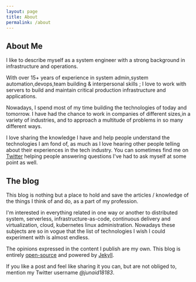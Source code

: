 ```yaml
---
layout: page
title: About
permalink: /about
---
```


## About Me

I like to describe myself as a system engineer with a strong background in infrastructure and operations. 

With over 15+ years of experience in system admin,system automation,devops,team building & interpersonal skills ; I love to work with servers to build and maintain critical production infrastructure and applications.

Nowadays, I spend most of my time building the technologies of today and tomorrow. I have had the chance to work in companies of different sizes,in a variety of industries, and to approach a multitude of problems in so many different ways.

I love sharing the knowledge I have and help people understand the technologies I am fond of, as much as I love hearing
other people telling about their experiences in the tech industry. You can sometimes find me on [Twitter][twitter]
helping people answering questions I've had to ask myself at some point as well.

[twitter]: https://twitter.com/junaid18183


## The blog

This blog is nothing but a place to hold and save the articles / knowledge of the things I think of and do, as a part of my profession.

I'm interested in everything related in one way or another to distributed system, serverless, infrastructure-as-code, continuous delivery and virtualization, cloud, kubernetes linux administration. 
Nowadays these subjects are so in vogue that the list of technologies I wish I could experiment with is almost endless.

The opinions expressed in the content I publish are my own. This blog is entirely [open-source][oss] and powered by
[Jekyll][jekyll]. 

If you like a post and feel like sharing it you can, but are not obliged to, mention my Twitter
username *@junaid18183*.

[oss]: https://github.com/junaid18183/junaid18183.github.io/
[jekyll]: http://jekyllrb.com
